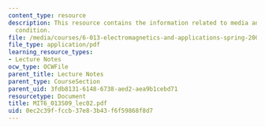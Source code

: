 ```yaml
---
content_type: resource
description: This resource contains the information related to media and boundary
  condition.
file: /media/courses/6-013-electromagnetics-and-applications-spring-2009/0ec2c39ffccb37e83b43f6f59868f8d7_MIT6_013S09_lec02.pdf
file_type: application/pdf
learning_resource_types:
- Lecture Notes
ocw_type: OCWFile
parent_title: Lecture Notes
parent_type: CourseSection
parent_uid: 3fdb8131-6148-6738-aed2-aea9b1cebd71
resourcetype: Document
title: MIT6_013S09_lec02.pdf
uid: 0ec2c39f-fccb-37e8-3b43-f6f59868f8d7
---
```

